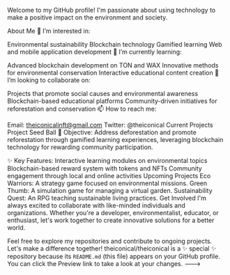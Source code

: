 Welcome to my GitHub profile! I'm passionate about using technology to make a positive impact on the environment and society.

About Me
👀 I’m interested in:

Environmental sustainability
Blockchain technology
Gamified learning
Web and mobile application development
🌱 I’m currently learning:

Advanced blockchain development on TON and WAX
Innovative methods for environmental conservation
Interactive educational content creation
💞️ I’m looking to collaborate on:

Projects that promote social causes and environmental awareness
Blockchain-based educational platforms
Community-driven initiatives for reforestation and conservation
📫 How to reach me:

Email: theiconicalinft@gmail.com
Twitter: @theiconical
Current Projects
Project Seed Ball 🌱
Objective: Address deforestation and promote reforestation through gamified learning experiences, leveraging blockchain technology for rewarding community participation.

✨ Key Features:
Interactive learning modules on environmental topics
Blockchain-based reward system with tokens and NFTs
Community engagement through local and online activities
Upcoming Projects
Eco Warriors: A strategy game focused on environmental missions.
Green Thumb: A simulation game for managing a virtual garden.
Sustainability Quest: An RPG teaching sustainable living practices.
Get Involved
I'm always excited to collaborate with like-minded individuals and organizations. Whether you're a developer, environmentalist, educator, or enthusiast, let's work together to create innovative solutions for a better world.

Feel free to explore my repositories and contribute to ongoing projects. Let's make a difference together!
theiconical/theiconical is a ✨ special ✨ repository because its `README.md` (this file) appears on your GitHub profile.
You can click the Preview link to take a look at your changes.
--->
